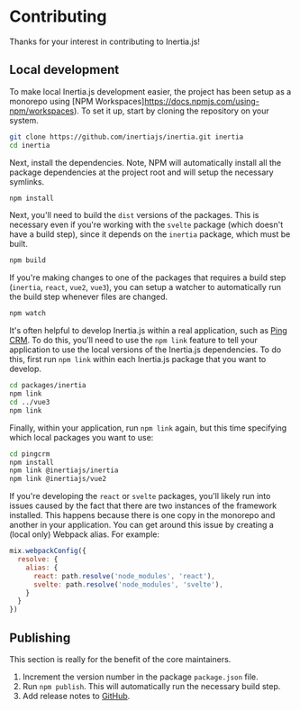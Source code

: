 # Contributing

Thanks for your interest in contributing to Inertia.js!

## Local development

To make local Inertia.js development easier, the project has been setup as a monorepo using [NPM Workspaces]https://docs.npmjs.com/using-npm/workspaces). To set it up, start by cloning the repository on your system.

```sh
git clone https://github.com/inertiajs/inertia.git inertia
cd inertia
```

Next, install the dependencies. Note, NPM will automatically install all the package dependencies at the project root and will setup the necessary symlinks.

```sh
npm install
```

Next, you'll need to build the `dist` versions of the packages. This is necessary even if you're working with the `svelte` package (which doesn't have a build step), since it depends on the `inertia` package, which must be built.

```sh
npm build
```

If you're making changes to one of the packages that requires a build step (`inertia`, `react`, `vue2`, `vue3`), you can setup a watcher to automatically run the build step whenever files are changed.

```sh
npm watch
```

It's often helpful to develop Inertia.js within a real application, such as [Ping CRM](https://github.com/inertiajs/pingcrm). To do this, you'll need to use the `npm link` feature to tell your application to use the local versions of the Inertia.js dependencies. To do this, first run `npm link` within each Inertia.js package that you want to develop.

```sh
cd packages/inertia
npm link
cd ../vue3
npm link
```

Finally, within your application, run `npm link` again, but this time specifying which local packages you want to use:

```sh
cd pingcrm
npm install
npm link @inertiajs/inertia
npm link @inertiajs/vue2
```

If you're developing the `react` or `svelte` packages, you'll likely run into issues caused by the fact that there are two instances of the framework installed. This happens because there is one copy in the monorepo and another in your application. You can get around this issue by creating a (local only) Webpack alias. For example:

```js
mix.webpackConfig({
  resolve: {
    alias: {
      react: path.resolve('node_modules', 'react'),
      svelte: path.resolve('node_modules', 'svelte'),
    }
  }
})
```

## Publishing

This section is really for the benefit of the core maintainers.

1. Increment the version number in the package `package.json` file.
2. Run `npm publish`. This will automatically run the necessary build step.
3. Add release notes to [GitHub](https://github.com/inertiajs/inertia/releases).
